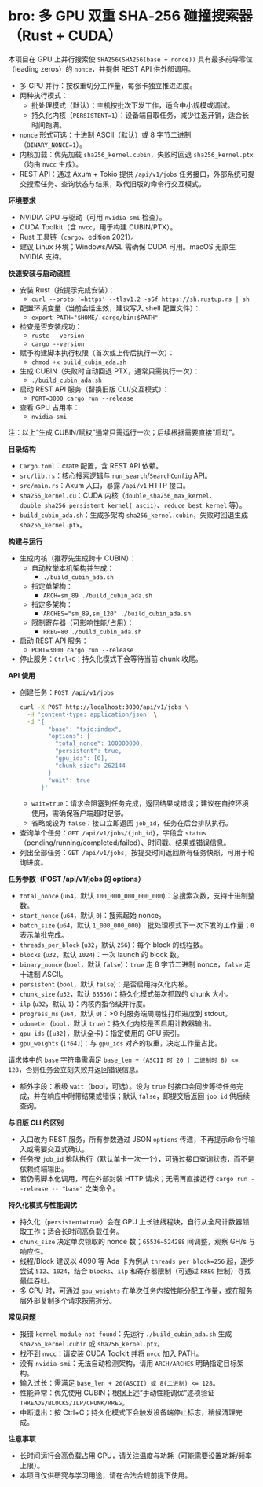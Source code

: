 # bro: 多 GPU 双重 SHA‑256 碰撞搜索器（Rust + CUDA）

本项目在 GPU 上并行搜索使 `SHA256(SHA256(base + nonce))` 具有最多前导零位（leading zeros）的 `nonce`，并提供 REST API 供外部调用。

- 多 GPU 并行：按权重切分工作量，每张卡独立推进进度。
- 两种执行模式：
  - 批处理模式（默认）：主机按批次下发工作，适合中小规模或调试。
  - 持久化内核（`PERSISTENT=1`）：设备端自取任务，减少往返开销，适合长时间跑满。
- `nonce` 形式可选：十进制 ASCII（默认）或 8 字节二进制（`BINARY_NONCE=1`）。
- 内核加载：优先加载 `sha256_kernel.cubin`，失败时回退 `sha256_kernel.ptx`（均由 `nvcc` 生成）。
- REST API：通过 Axum + Tokio 提供 `/api/v1/jobs` 任务接口，外部系统可提交搜索任务、查询状态与结果，取代旧版的命令行交互模式。


**环境要求**
- NVIDIA GPU 与驱动（可用 `nvidia-smi` 检查）。
- CUDA Toolkit（含 `nvcc`，用于构建 CUBIN/PTX）。
- Rust 工具链（`cargo`，edition 2021）。
- 建议 Linux 环境；Windows/WSL 需确保 CUDA 可用。macOS 无原生 NVIDIA 支持。


**快速安装与启动流程**
- 安装 Rust（按提示完成安装）：
  - `curl --proto '=https' --tlsv1.2 -sSf https://sh.rustup.rs | sh`
- 配置环境变量（当前会话生效，建议写入 shell 配置文件）：
  - `export PATH="$HOME/.cargo/bin:$PATH"`
- 检查是否安装成功：
  - `rustc --version`
  - `cargo --version`
- 赋予构建脚本执行权限（首次或上传后执行一次）：
  - `chmod +x build_cubin_ada.sh`
- 生成 CUBIN（失败时自动回退 PTX，通常只需执行一次）：
  - `./build_cubin_ada.sh`
- 启动 REST API 服务（替换旧版 CLI/交互模式）：
  - `PORT=3000 cargo run --release`
- 查看 GPU 占用率：
  - `nvidia-smi`

注：以上“生成 CUBIN/赋权”通常只需运行一次；后续根据需要直接“启动”。


**目录结构**
- `Cargo.toml`：crate 配置，含 REST API 依赖。
- `src/lib.rs`：核心搜索逻辑与 `run_search`/`SearchConfig` API。
- `src/main.rs`：Axum 入口，暴露 `/api/v1` HTTP 接口。
- `sha256_kernel.cu`：CUDA 内核（`double_sha256_max_kernel`、`double_sha256_persistent_kernel(_ascii)`、`reduce_best_kernel` 等）。
- `build_cubin_ada.sh`：生成多架构 `sha256_kernel.cubin`，失败时回退生成 `sha256_kernel.ptx`。


**构建与运行**
- 生成内核（推荐先生成跨卡 CUBIN）：
  - 自动枚举本机架构并生成：
    - `./build_cubin_ada.sh`
  - 指定单架构：
    - `ARCH=sm_89 ./build_cubin_ada.sh`
  - 指定多架构：
    - `ARCHES="sm_89,sm_120" ./build_cubin_ada.sh`
  - 限制寄存器（可影响性能/占用）：
    - `RREG=80 ./build_cubin_ada.sh`
- 启动 REST API 服务：
  - `PORT=3000 cargo run --release`
- 停止服务：`Ctrl+C`；持久化模式下会等待当前 chunk 收尾。


**API 使用**
- 创建任务：`POST /api/v1/jobs`
  ```bash
  curl -X POST http://localhost:3000/api/v1/jobs \
    -H 'content-type: application/json' \
    -d '{
          "base": "txid:index",
          "options": {
            "total_nonce": 100000000,
            "persistent": true,
            "gpu_ids": [0],
            "chunk_size": 262144
          }
          "wait": true
        }'
  ```
  - `wait=true`：请求会阻塞到任务完成，返回结果或错误；建议在自控环境使用，需确保客户端超时足够。
  - 省略或设为 `false`：接口立即返回 `job_id`，任务在后台排队执行。
- 查询单个任务：`GET /api/v1/jobs/{job_id}`，字段含 `status`（pending/running/completed/failed）、时间戳、结果或错误信息。
- 列出全部任务：`GET /api/v1/jobs`，按提交时间返回所有任务快照，可用于轮询进度。


**任务参数（POST /api/v1/jobs 的 options）**
- `total_nonce` (`u64`，默认 `100_000_000_000_000`)：总搜索次数，支持十进制整数。
- `start_nonce` (`u64`，默认 `0`)：搜索起始 nonce。
- `batch_size` (`u64`，默认 `1_000_000_000`)：批处理模式下一次下发的工作量；`0` 表示单批完成。
- `threads_per_block` (`u32`，默认 `256`)：每个 block 的线程数。
- `blocks` (`u32`，默认 `1024`)：一次 launch 的 block 数。
- `binary_nonce` (`bool`，默认 `false`)：`true` 走 8 字节二进制 nonce，`false` 走十进制 ASCII。
- `persistent` (`bool`，默认 `false`)：是否启用持久化内核。
- `chunk_size` (`u32`，默认 `65536`)：持久化模式每次抓取的 chunk 大小。
- `ilp` (`u32`，默认 `1`)：内核内指令级并行度。
- `progress_ms` (`u64`，默认 `0`)：>0 时服务端周期性打印进度到 stdout。
- `odometer` (`bool`，默认 `true`)：持久化内核是否启用计数器输出。
- `gpu_ids` (`[u32]`，默认全卡)：指定使用的 GPU 索引。
- `gpu_weights` (`[f64]`)：与 `gpu_ids` 对齐的权重，决定工作量占比。

请求体中的 `base` 字符串需满足 `base_len + (ASCII 时 20 | 二进制时 8) <= 128`，否则任务会立刻失败并返回错误信息。

- 额外字段：根级 `wait`（bool，可选）。设为 `true` 时接口会同步等待任务完成，并在响应中附带结果或错误；默认 `false`，即提交后返回 `job_id` 供后续查询。


**与旧版 CLI 的区别**
- 入口改为 REST 服务，所有参数通过 JSON `options` 传递，不再提示命令行输入或需要交互式确认。
- 任务按 `job_id` 排队执行（默认单卡一次一个），可通过接口查询状态，而不是依赖终端输出。
- 若仍需脚本化调用，可在外部封装 HTTP 请求；无需再直接运行 `cargo run --release -- "base"` 之类命令。


**持久化模式与性能调优**
- 持久化（`persistent=true`）会在 GPU 上长驻线程块，自行从全局计数器领取工作；适合长时间高负载任务。
- `chunk_size` 决定单次领取的 nonce 数；`65536~524288` 间调整，观察 GH/s 与响应性。
- 线程/Block 建议以 4090 等 Ada 卡为例从 `threads_per_block=256` 起，逐步尝试 `512`、`1024`，结合 `blocks`、`ilp` 和寄存器限制（可通过 `RREG` 控制）寻找最佳吞吐。
- 多 GPU 时，可通过 `gpu_weights` 在单次任务内按性能分配工作量，或在服务层外部复制多个请求按需拆分。


**常见问题**
- 报错 `kernel module not found`：先运行 `./build_cubin_ada.sh` 生成 `sha256_kernel.cubin` 或 `sha256_kernel.ptx`。
- 找不到 `nvcc`：请安装 CUDA Toolkit 并将 `nvcc` 加入 PATH。
- 没有 `nvidia-smi`：无法自动检测架构，请用 `ARCH/ARCHES` 明确指定目标架构。
- 输入过长：需满足 `base_len + 20(ASCII) 或 8(二进制) <= 128`。
- 性能异常：优先使用 CUBIN；根据上述“手动性能调优”逐项验证 `THREADS/BLOCKS/ILP/CHUNK/RREG`。
- 中断退出：按 Ctrl+C；持久化模式下会触发设备端停止标志，稍候清理完成。


**注意事项**
- 长时间运行会高负载占用 GPU，请关注温度与功耗（可能需要设置功耗/频率上限）。
- 本项目仅供研究与学习用途，请在合法合规前提下使用。
